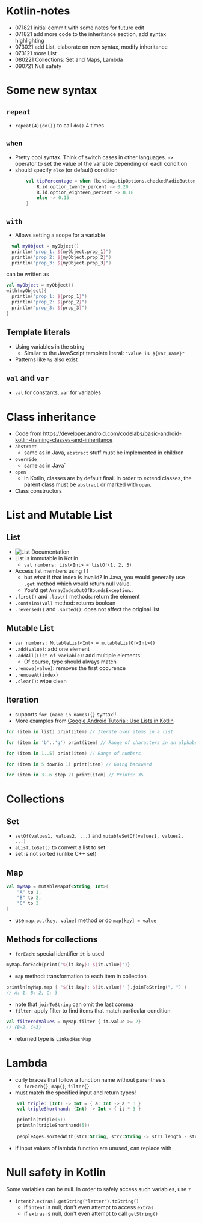 # Kotlin-notes
- 071821 initial commit with some notes for future edit
- 071821 add more code to the inheritance section, add syntax highlighting 
- 073021 add List, elaborate on new syntax, modify inheritance
- 073121 more List
- 080221 Collections: Set and Maps, Lambda
- 090721 Null safety


# Some new syntax
## `repeat` 
  - `repeat(4){do()}` to call `do()` 4 times 
  
## `when` 
  - Pretty cool syntax. Think of switch cases in other languages. `->` operator to set the value of the variable depending on each condition
  - should specify `else` (or default) condition
	```kotlin
        val tipPercentage = when (binding.tipOptions.checkedRadioButtonId) {
            R.id.option_twenty_percent -> 0.20
            R.id.option_eighteen_percent -> 0.18
            else -> 0.15
        }

	```
## `with` 
  - Allows setting a scope for a variable 
  ```kotlin
    val myObject = myObject()
    println("prop_1: ${myObject.prop_1}")
    println("prop_2: ${myObject.prop_2}")
    println("prop_3: ${myObject.prop_3}")
  ```
  
  can be written as 
  
  ```kotlin
  val myObject = myObject()
  with(myObject){
    println("prop_1: ${prop_1}")
    println("prop_2: ${prop_2}")
    println("prop_3: ${prop_3}") 
  }
  ```
  
## Template literals
- Using variables in the string
  - Similar to the JavaScript template literal: `"value is ${var_name}"`
- Patterns like `%s` also exist

## `val` and `var`
- `val` for constants, `var` for variables

# Class inheritance
- Code from https://developer.android.com/codelabs/basic-android-kotlin-training-classes-and-inheritance
- `abstract`
  - same as in Java, `abstract` stuff must be implemented in children 
- `override` 
  - same as in Java`
- `open` 
  - In Kotlin, classes are by default final. In order to extend classes, the parent class must be `abstract` or marked with `open`.  
- Class constructors

# List and Mutable List 
## List
- ![List Documentation](https://kotlinlang.org/api/latest/jvm/stdlib/kotlin.collections/-list/)
- List is immutable in Kotlin 
  - `val numbers: List<Int> = listOf(1, 2, 3)`
- Access list members using `[]` 
  - but what if that index is invalid? In Java, you would generally use `.get` method which would return null value. 
  - You'd get `ArrayIndexOutOfBoundsException`.. 
- `.first()` and `.last()` methods: return the element
- `.contains(val)` method: returns boolean
- `.reversed()` and `.sorted()`: does not affect the original list


## Mutable List
- `var numbers: MutableList<Int> = mutableListOf<Int>()`
- `.add(value)`: add one element
- `.addAll(List of variable)`: add multiple elements
	- Of course, type should always match
- `.remove(value)`: removes the first occurence
- `.removeAt(index)`
- `.clear()`: wipe clean

## Iteration
- supports `for (name in names){}` syntax!!
- More examples from [Google Android Tutorial: Use Lists in Kotlin](https://developer.android.com/codelabs/basic-android-kotlin-training-lists?authuser=1&continue=https%3A%2F%2Fdeveloper.android.com%2Fcourses%2Fpathways%2Fandroid-basics-kotlin-unit-2-pathway-3%3Fauthuser%3D1%23codelab-https%3A%2F%2Fdeveloper.android.com%2Fcodelabs%2Fbasic-android-kotlin-training-lists#3)

```kotlin
for (item in list) print(item) // Iterate over items in a list

for (item in 'b'..'g') print(item) // Range of characters in an alphabet

for (item in 1..5) print(item) // Range of numbers

for (item in 5 downTo 1) print(item) // Going backward

for (item in 3..6 step 2) print(item) // Prints: 35
```

# Collections
## Set
- `setOf(values1, values2, ...)` and `mutableSetOf(values1, values2, ...)` 
- `aList.toSet()` to convert a list to set 
- set is not sorted (unlike C++ set)

## Map
```kotlin
val myMap = mutableMapOf<String, Int>(
	"A" to 1,
	"B" to 2,
	"C" to 3
)
```
- use `map.put(key, value)` method or do `map[key] = value`
## Methods for collections
- `forEach`: special identifier `it` is used
```kotlin
myMap.forEach{print("${it.key}: ${it.value}")}
```
- `map` method: transformation to each item in collection
```kotlin
println(myMap.map { "${it.key}: ${it.value}" }.joinToString(", ") )
// A: 1, B: 2, C: 3
```
  - note that `joinToString` can omit the last comma
- `filter`: apply filter to find items that match particular condition
```kotlin
val filteredValues = myMap.filter { it.value >= 2}
// {B=2, C=3}
```
  - returned type is `LinkedHashMap`

# Lambda
- curly braces that follow a function name without parenthesis
  - `forEach{}`, `map{}`, `filter{}` 
- must match the specified input and return types!
```kotlin
    val triple: (Int) -> Int = { a: Int -> a * 3 }
    val tripleShorthand: (Int) -> Int = { it * 3 }

    println(triple(5))
    println(tripleShorthand(5))
    
    peopleAges.sortedWith(str1:String, str2:String -> str1.length - str2.length)
```
- if input values of lambda function are unused, can replace with `_`

# Null safety in Kotlin 
Some variables can be null. In order to safely access such variables, use `?` 
- `intent?.extras?.getString("letter").toString()`
	- if `intent` is null, don't even attempt to access `extras`
	- if `extras` is null, don't even attempt to call `getString()` 
